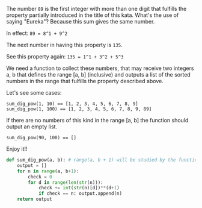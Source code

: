 The number ```89``` is the first integer with more than one digit that fulfills the property partially introduced in the title of this kata. What's the use of saying "Eureka"? Because this sum gives the same number.

In effect: ```89 = 8^1 + 9^2```

The next number in having this property is ```135```.

See this property again: ```135 = 1^1 + 3^2 + 5^3```

We need a function to collect these numbers, that may receive two integers a, b that defines the range [a, b] (inclusive) and outputs a list of the sorted numbers in the range that fulfills the property described above.

Let's see some cases:
```
sum_dig_pow(1, 10) == [1, 2, 3, 4, 5, 6, 7, 8, 9]
sum_dig_pow(1, 100) == [1, 2, 3, 4, 5, 6, 7, 8, 9, 89]
```

If there are no numbers of this kind in the range [a, b] the function should output an empty list.

    sum_dig_pow(90, 100) == []

Enjoy it!!

```python
def sum_dig_pow(a, b): # range(a, b + 1) will be studied by the function
    output = []
    for n in range(a, b+1):
        check = 0
        for d in range(len(str(n))):
            check += int(str(n)[d])**(d+1)
            if check == n: output.append(n)
    return output
```

